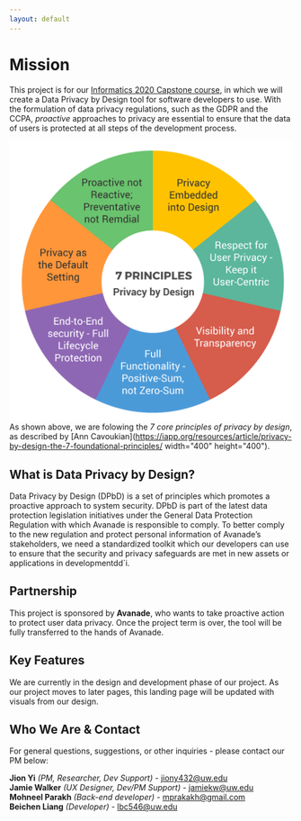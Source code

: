 ```yaml
---
layout: default
---
```


# Mission 
This project is for our [Informatics 2020 Capstone course](https://ischool.uw.edu/capstone), in which we will create a Data Privacy by Design tool for software developers to use. With the formulation of data privacy regulations, such as the GDPR and the CCPA, *proactive* approaches to privacy are essential to ensure that the data of users is protected at all steps of the development process.  

![data privacy principles](/img/7-principles-privacy-by-design.png)
As shown above, we are folowing the _7 core principles of privacy by design_, as described by [Ann Cavoukian](https://iapp.org/resources/article/privacy-by-design-the-7-foundational-principles/ width="400" height="400"). 

## What is Data Privacy by Design?
Data Privacy by Design (DPbD) is a set of principles which promotes a proactive approach to system security. DPbD is part of the latest data protection legislation initiatives under the General Data Protection Regulation with which Avanade is responsible to comply. To better comply to the new regulation and protect personal information of Avanade’s stakeholders, we need a standardized toolkit which our developers can use to ensure that the security and privacy safeguards are met in new assets or applications in developmentdd`i.

## Partnership 
This project is sponsored by **Avanade**, who wants to take proactive action to protect user data privacy. Once the project term is over, the tool will be fully transferred to the hands of Avanade. 

## Key Features
We are currently in the design and development phase of our project. As our project moves to later pages, this landing page will be updated with visuals from our design. 

## Who We Are & Contact 
For general questions, suggestions, or other inquiries - please contact our PM below:

**Jion Yi** _(PM, Researcher, Dev Support)_ - jiony432@uw.edu  
**Jamie Walker** _(UX Designer, Dev/PM Support)_ - jamiekw@uw.edu  
**Mohneel Parakh** _(Back-end developer)_ - mprakakh@gmail.com  
**Beichen Liang** _(Developer)_ - lbc546@uw.edu  

